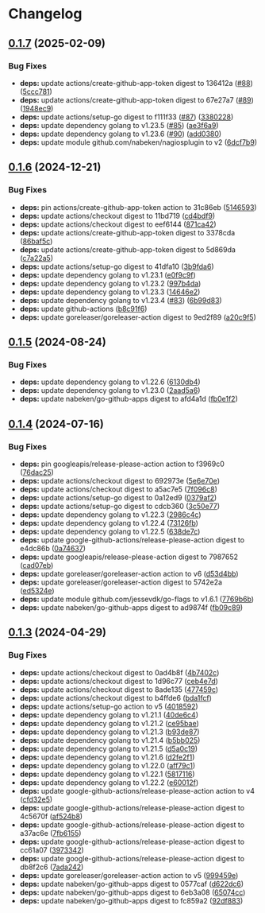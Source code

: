 # Changelog

## [0.1.7](https://github.com/nabeken/go-check-smtp/compare/v0.1.6...v0.1.7) (2025-02-09)


### Bug Fixes

* **deps:** update actions/create-github-app-token digest to 136412a ([#88](https://github.com/nabeken/go-check-smtp/issues/88)) ([5ccc781](https://github.com/nabeken/go-check-smtp/commit/5ccc781bbaf1f3618f6ad07c8ba6336ec587e8bf))
* **deps:** update actions/create-github-app-token digest to 67e27a7 ([#89](https://github.com/nabeken/go-check-smtp/issues/89)) ([1948ec9](https://github.com/nabeken/go-check-smtp/commit/1948ec9e9e7c0181d176b78af84808f65a3a871f))
* **deps:** update actions/setup-go digest to f111f33 ([#87](https://github.com/nabeken/go-check-smtp/issues/87)) ([3380228](https://github.com/nabeken/go-check-smtp/commit/33802285ee4c5dea0bd114101ea6299bd2131d04))
* **deps:** update dependency golang to v1.23.5 ([#85](https://github.com/nabeken/go-check-smtp/issues/85)) ([ae3f6a9](https://github.com/nabeken/go-check-smtp/commit/ae3f6a9419008b4d7642dc2dea664a1e332fa507))
* **deps:** update dependency golang to v1.23.6 ([#90](https://github.com/nabeken/go-check-smtp/issues/90)) ([add0380](https://github.com/nabeken/go-check-smtp/commit/add0380e2e67f4ba0769b3721f2324c79b498960))
* **deps:** update module github.com/nabeken/nagiosplugin to v2 ([6dcf7b9](https://github.com/nabeken/go-check-smtp/commit/6dcf7b9208b62f1acbe231131545cb117ba09616))

## [0.1.6](https://github.com/nabeken/go-check-smtp/compare/v0.1.5...v0.1.6) (2024-12-21)


### Bug Fixes

* **deps:** pin actions/create-github-app-token action to 31c86eb ([5146593](https://github.com/nabeken/go-check-smtp/commit/514659374d78f97ee7dd1add715635af78322a3c))
* **deps:** update actions/checkout digest to 11bd719 ([cd4bdf9](https://github.com/nabeken/go-check-smtp/commit/cd4bdf98718cc36effa5f8ee10f16a6b0b7ff223))
* **deps:** update actions/checkout digest to eef6144 ([871ca42](https://github.com/nabeken/go-check-smtp/commit/871ca42480765efa1b541b766f35ee6f37f60907))
* **deps:** update actions/create-github-app-token digest to 3378cda ([86baf5c](https://github.com/nabeken/go-check-smtp/commit/86baf5ced73f336998b94bec12d5f468b723df22))
* **deps:** update actions/create-github-app-token digest to 5d869da ([c7a22a5](https://github.com/nabeken/go-check-smtp/commit/c7a22a5e825ea12165ec1cbe6ee61cc5ae395831))
* **deps:** update actions/setup-go digest to 41dfa10 ([3b9fda6](https://github.com/nabeken/go-check-smtp/commit/3b9fda62c7082f9ff2506481f0ae169cbb641b47))
* **deps:** update dependency golang to v1.23.1 ([e0f9c9f](https://github.com/nabeken/go-check-smtp/commit/e0f9c9f304c4460a7543973182e77f1e54693741))
* **deps:** update dependency golang to v1.23.2 ([997b4da](https://github.com/nabeken/go-check-smtp/commit/997b4da49ed1222ccc8392042e7450e4ce672860))
* **deps:** update dependency golang to v1.23.3 ([14646e2](https://github.com/nabeken/go-check-smtp/commit/14646e2f038ea57f64969d9c43b337c13e573e37))
* **deps:** update dependency golang to v1.23.4 ([#83](https://github.com/nabeken/go-check-smtp/issues/83)) ([6b99d83](https://github.com/nabeken/go-check-smtp/commit/6b99d834808ae0753395800cd7445d0edad10145))
* **deps:** update github-actions ([b8c91f6](https://github.com/nabeken/go-check-smtp/commit/b8c91f6b3f69eed8129d7a9cffd1f6fbd5770d9c))
* **deps:** update goreleaser/goreleaser-action digest to 9ed2f89 ([a20c9f5](https://github.com/nabeken/go-check-smtp/commit/a20c9f5758ccd9c4c2e96b1826a7feaec04760ab))

## [0.1.5](https://github.com/nabeken/go-check-smtp/compare/v0.1.4...v0.1.5) (2024-08-24)


### Bug Fixes

* **deps:** update dependency golang to v1.22.6 ([6130db4](https://github.com/nabeken/go-check-smtp/commit/6130db4053fbad90b8dd6a9a019896edea9b85c4))
* **deps:** update dependency golang to v1.23.0 ([2aad5a6](https://github.com/nabeken/go-check-smtp/commit/2aad5a6ddb18667e426ad486215b84b8b2d8cd69))
* **deps:** update nabeken/go-github-apps digest to afd4a1d ([fb0e1f2](https://github.com/nabeken/go-check-smtp/commit/fb0e1f2cc63ffb711506d7273ab8c99247d91ca3))

## [0.1.4](https://github.com/nabeken/go-check-smtp/compare/v0.1.3...v0.1.4) (2024-07-16)


### Bug Fixes

* **deps:** pin googleapis/release-please-action action to f3969c0 ([76dac25](https://github.com/nabeken/go-check-smtp/commit/76dac250aa95eb03c0f935567a159e15bf4debca))
* **deps:** update actions/checkout digest to 692973e ([5e6e70e](https://github.com/nabeken/go-check-smtp/commit/5e6e70e74a6a8e9a6de532e6faf843ecbe523ac4))
* **deps:** update actions/checkout digest to a5ac7e5 ([7f096c8](https://github.com/nabeken/go-check-smtp/commit/7f096c87344653acfb9b74085b4e260235c71654))
* **deps:** update actions/setup-go digest to 0a12ed9 ([0379af2](https://github.com/nabeken/go-check-smtp/commit/0379af221d3e8284fa243b96fd82322b260d0079))
* **deps:** update actions/setup-go digest to cdcb360 ([3c50e77](https://github.com/nabeken/go-check-smtp/commit/3c50e77eabd047e85fc4493935a0140069d157f4))
* **deps:** update dependency golang to v1.22.3 ([2986c4c](https://github.com/nabeken/go-check-smtp/commit/2986c4ccba576f4d4016b4b1e129c36449d00c49))
* **deps:** update dependency golang to v1.22.4 ([73126fb](https://github.com/nabeken/go-check-smtp/commit/73126fbc23703206b895e1e54fdd6546795177af))
* **deps:** update dependency golang to v1.22.5 ([638de7c](https://github.com/nabeken/go-check-smtp/commit/638de7c4626cb4cd8dce0dd6b858b5656c77f43b))
* **deps:** update google-github-actions/release-please-action digest to e4dc86b ([0a74637](https://github.com/nabeken/go-check-smtp/commit/0a74637614dc073d651b56b6c25562b743f09469))
* **deps:** update googleapis/release-please-action digest to 7987652 ([cad07eb](https://github.com/nabeken/go-check-smtp/commit/cad07eb6d9bbe65332e258a3f60fd88d3f31a3e6))
* **deps:** update goreleaser/goreleaser-action action to v6 ([d53d4bb](https://github.com/nabeken/go-check-smtp/commit/d53d4bbb077a0dac29c536492cee5623efc922cf))
* **deps:** update goreleaser/goreleaser-action digest to 5742e2a ([ed5324e](https://github.com/nabeken/go-check-smtp/commit/ed5324e1683ee4f5976e84cabf800632d22d342b))
* **deps:** update module github.com/jessevdk/go-flags to v1.6.1 ([7769b6b](https://github.com/nabeken/go-check-smtp/commit/7769b6b6d4d696befd56022fd9a9f0391000922f))
* **deps:** update nabeken/go-github-apps digest to ad9874f ([fb09c89](https://github.com/nabeken/go-check-smtp/commit/fb09c89bd5b1bb5b497181c5e592fa0b6acce061))

## [0.1.3](https://github.com/nabeken/go-check-smtp/compare/v0.1.2...v0.1.3) (2024-04-29)


### Bug Fixes

* **deps:** update actions/checkout digest to 0ad4b8f ([4b7402c](https://github.com/nabeken/go-check-smtp/commit/4b7402ca85a73bd473c2550a83e16413e81df814))
* **deps:** update actions/checkout digest to 1d96c77 ([ceb4e7d](https://github.com/nabeken/go-check-smtp/commit/ceb4e7db541ffc0bb2e1e58184a9d5a46b05d70f))
* **deps:** update actions/checkout digest to 8ade135 ([477459c](https://github.com/nabeken/go-check-smtp/commit/477459c0df738bcd91e098571756be724dda6b3f))
* **deps:** update actions/checkout digest to b4ffde6 ([bda1fcf](https://github.com/nabeken/go-check-smtp/commit/bda1fcf7d9c0161b6689166216cfc4586506865d))
* **deps:** update actions/setup-go action to v5 ([4018592](https://github.com/nabeken/go-check-smtp/commit/40185929ea4f459c907274d58edd3d8e03ced175))
* **deps:** update dependency golang to v1.21.1 ([40de6c4](https://github.com/nabeken/go-check-smtp/commit/40de6c4c77ba6bfeb45b15c82e2625555101b2cb))
* **deps:** update dependency golang to v1.21.2 ([ce95bae](https://github.com/nabeken/go-check-smtp/commit/ce95bae604124ae7f993ec703f7f583c99111a63))
* **deps:** update dependency golang to v1.21.3 ([b93de87](https://github.com/nabeken/go-check-smtp/commit/b93de87454ecc2886ab00a550565338be84a6cec))
* **deps:** update dependency golang to v1.21.4 ([b5bb025](https://github.com/nabeken/go-check-smtp/commit/b5bb0252d74d2a29fcbd7adfda49ce8d221539e8))
* **deps:** update dependency golang to v1.21.5 ([d5a0c19](https://github.com/nabeken/go-check-smtp/commit/d5a0c1908e7079daf0c1dd9539c5399f60ac4225))
* **deps:** update dependency golang to v1.21.6 ([d2fe2f1](https://github.com/nabeken/go-check-smtp/commit/d2fe2f1f9cdd25fc541d54d83c1e0fa657d802a8))
* **deps:** update dependency golang to v1.22.0 ([aff79c1](https://github.com/nabeken/go-check-smtp/commit/aff79c1d82605c8ffd45eb99eafec0f905898d3c))
* **deps:** update dependency golang to v1.22.1 ([5817116](https://github.com/nabeken/go-check-smtp/commit/58171168faf068a52229a31e9a41b9b98b914a49))
* **deps:** update dependency golang to v1.22.2 ([e60012f](https://github.com/nabeken/go-check-smtp/commit/e60012f5b8c3e6a2ef550ed4662c17bc87a87a66))
* **deps:** update google-github-actions/release-please-action action to v4 ([cfd32e5](https://github.com/nabeken/go-check-smtp/commit/cfd32e5d2593f0fb30881294a76e994bb2865274))
* **deps:** update google-github-actions/release-please-action digest to 4c5670f ([af524b8](https://github.com/nabeken/go-check-smtp/commit/af524b88db4d39f0b37a775c9301dfc31b3e7c75))
* **deps:** update google-github-actions/release-please-action digest to a37ac6e ([7fb6155](https://github.com/nabeken/go-check-smtp/commit/7fb6155da65581e7cff85537e7f7a7a3ef73b285))
* **deps:** update google-github-actions/release-please-action digest to cc61a07 ([3973342](https://github.com/nabeken/go-check-smtp/commit/397334258c19522204227b87b2f72b534da39b42))
* **deps:** update google-github-actions/release-please-action digest to db8f2c6 ([7ada242](https://github.com/nabeken/go-check-smtp/commit/7ada24240ef8c874d686875b4e1e363dfb3a82e7))
* **deps:** update goreleaser/goreleaser-action action to v5 ([999459e](https://github.com/nabeken/go-check-smtp/commit/999459e10fe30b4e57c2dc377a7fbf42ad6daa3b))
* **deps:** update nabeken/go-github-apps digest to 0577caf ([d622dc6](https://github.com/nabeken/go-check-smtp/commit/d622dc662c36a0452bc0c680e8fa4e1dda4c328f))
* **deps:** update nabeken/go-github-apps digest to 6eb3a08 ([65074cc](https://github.com/nabeken/go-check-smtp/commit/65074cca99b16efe22e706a5cf047cc10b78c844))
* **deps:** update nabeken/go-github-apps digest to fc859a2 ([92df883](https://github.com/nabeken/go-check-smtp/commit/92df883f3b13f627d4d67525c203fc35f82e589e))
